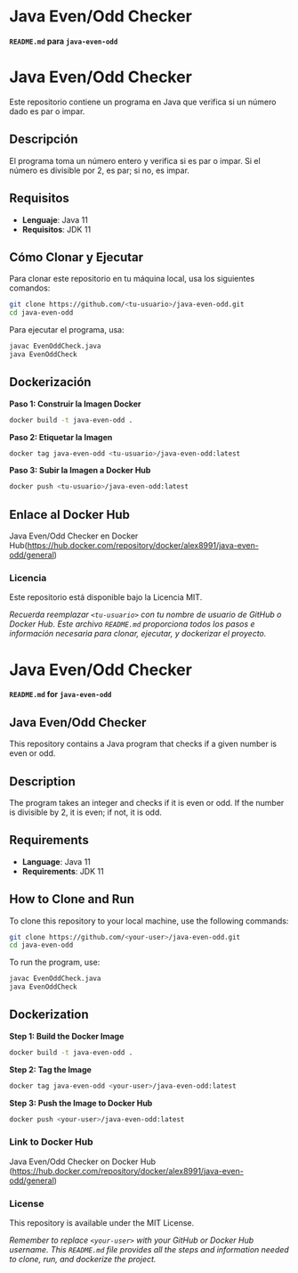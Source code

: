 # **Java Even/Odd Checker**

**`README.md` para `java-even-odd`**


# Java Even/Odd Checker

Este repositorio contiene un programa en Java que verifica si un número dado es par o impar.

## Descripción

El programa toma un número entero y verifica si es par o impar. Si el número es divisible por 2, es par; si no, es impar.

## Requisitos

- **Lenguaje**: Java 11
- **Requisitos**: JDK 11

## Cómo Clonar y Ejecutar

Para clonar este repositorio en tu máquina local, usa los siguientes comandos:

```bash
git clone https://github.com/<tu-usuario>/java-even-odd.git
cd java-even-odd
```
Para ejecutar el programa, usa:

```bash
javac EvenOddCheck.java
java EvenOddCheck
```

## Dockerización
**Paso 1: Construir la Imagen Docker**

```bash
docker build -t java-even-odd .
```
**Paso 2: Etiquetar la Imagen**

```bash
docker tag java-even-odd <tu-usuario>/java-even-odd:latest
```
**Paso 3: Subir la Imagen a Docker Hub**

```bash
docker push <tu-usuario>/java-even-odd:latest
```
## Enlace al Docker Hub
Java Even/Odd Checker en Docker Hub(https://hub.docker.com/repository/docker/alex8991/java-even-odd/general)

### Licencia
Este repositorio está disponible bajo la Licencia MIT.

*Recuerda reemplazar `<tu-usuario>` con tu nombre de usuario de GitHub o Docker Hub. Este archivo `README.md` proporciona todos los pasos e información necesaria para clonar, ejecutar, y dockerizar el proyecto.*




# **Java Even/Odd Checker**

**`README.md` for `java-even-odd`**

## Java Even/Odd Checker

This repository contains a Java program that checks if a given number is even or odd.

## Description

The program takes an integer and checks if it is even or odd. If the number is divisible by 2, it is even; if not, it is odd.

## Requirements

- **Language**: Java 11
- **Requirements**: JDK 11

## How to Clone and Run

To clone this repository to your local machine, use the following commands:

```bash
git clone https://github.com/<your-user>/java-even-odd.git
cd java-even-odd
```
To run the program, use:

```bash
javac EvenOddCheck.java
java EvenOddCheck
```

## Dockerization
**Step 1: Build the Docker Image**

```bash
docker build -t java-even-odd .
```
**Step 2: Tag the Image**

```bash
docker tag java-even-odd <your-user>/java-even-odd:latest
```
**Step 3: Push the Image to Docker Hub**

```bash
docker push <your-user>/java-even-odd:latest
```
### Link to Docker Hub
Java Even/Odd Checker on Docker Hub (https://hub.docker.com/repository/docker/alex8991/java-even-odd/general)

### License
This repository is available under the MIT License.

*Remember to replace `<your-user>` with your GitHub or Docker Hub username. This `README.md` file provides all the steps and information needed to clone, run, and dockerize the project.*
